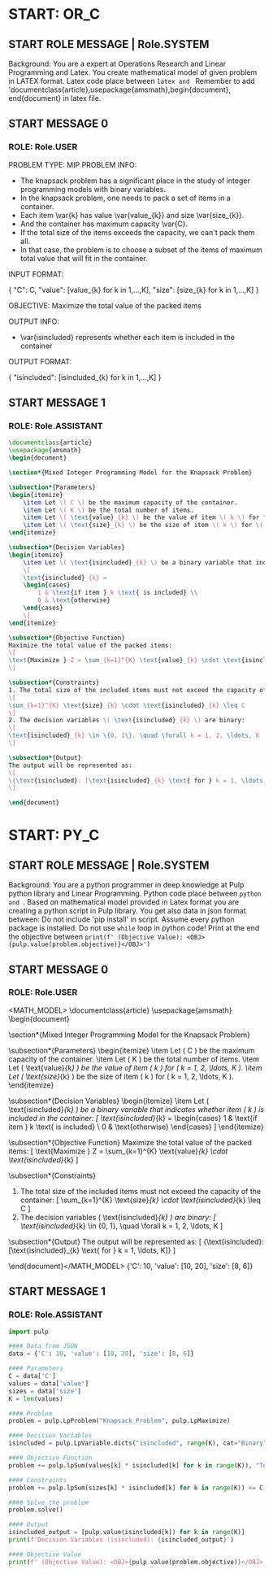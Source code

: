 # START: OR_C 
## START ROLE MESSAGE | Role.SYSTEM 
Background: You are a expert at Operations Research and Linear Programming and Latex. You create mathematical model of given problem in LATEX format. Latex code place between ```latex and ``` Remember to add 'documentclass{article},usepackage{amsmath},begin{document}, end{document} in latex file. 
## START MESSAGE 0 
### ROLE: Role.USER
<DESCRIPTION>
PROBLEM TYPE: MIP
PROBLEM INFO:

- The knapsack problem has a significant place in the study of integer programming models with binary variables. 
- In the knapsack problem, one needs to pack a set of items in a container.
- Each item \var{k} has value \var{value_{k}} and size \var{size_{k}}.
- And the container has maximum capacity \var{C}. 
- If the total size of the items exceeds the capacity, we can't pack them all. 
- In that case, the problem is to choose a subset of the items of maximum total value that will fit in the container. 

INPUT FORMAT:

{
	"C": C,
	"value": [value_{k} for k in 1,...,K],
	"size": [size_{k} for k in 1,...,K]
}


OBJECTIVE: Maximize the total value of the packed items

OUTPUT INFO:

- \var{isincluded} represents whether each item is included in the container

OUTPUT FORMAT:

{
	"isincluded": [isincluded_{k} for k in 1,...,K]
}
</DESCRIPTION>


## START MESSAGE 1 
### ROLE: Role.ASSISTANT
```latex
\documentclass{article}
\usepackage{amsmath}
\begin{document}

\section*{Mixed Integer Programming Model for the Knapsack Problem}

\subsection*{Parameters}
\begin{itemize}
    \item Let \( C \) be the maximum capacity of the container.
    \item Let \( K \) be the total number of items.
    \item Let \( \text{value}_{k} \) be the value of item \( k \) for \( k = 1, 2, \ldots, K \).
    \item Let \( \text{size}_{k} \) be the size of item \( k \) for \( k = 1, 2, \ldots, K \).
\end{itemize}

\subsection*{Decision Variables}
\begin{itemize}
    \item Let \( \text{isincluded}_{k} \) be a binary variable that indicates whether item \( k \) is included in the container:
    \[
    \text{isincluded}_{k} =
    \begin{cases}
        1 & \text{if item } k \text{ is included} \\
        0 & \text{otherwise}
    \end{cases}
    \]
\end{itemize}

\subsection*{Objective Function}
Maximize the total value of the packed items:
\[
\text{Maximize } Z = \sum_{k=1}^{K} \text{value}_{k} \cdot \text{isincluded}_{k}
\]

\subsection*{Constraints}
1. The total size of the included items must not exceed the capacity of the container:
\[
\sum_{k=1}^{K} \text{size}_{k} \cdot \text{isincluded}_{k} \leq C
\]
2. The decision variables \( \text{isincluded}_{k} \) are binary:
\[
\text{isincluded}_{k} \in \{0, 1\}, \quad \forall k = 1, 2, \ldots, K
\]

\subsection*{Output}
The output will be represented as:
\[
\{\text{isincluded}: [\text{isincluded}_{k} \text{ for } k = 1, \ldots, K]\}
\]

\end{document}
```

# START: PY_C 
## START ROLE MESSAGE | Role.SYSTEM 
Background: You are a python programmer in deep knowledge at Pulp python library and Linear Programming. Python code place between ```python and ```. Based on mathematical model provided in Latex format you are creating a python script in Pulp library. You get also data in json format between: <DATA></DATA> Do not include 'pip install' in script. Assume every python package is installed. Do not use `while` loop in python code! Print at the end the objective between <OBJ></OBJ> `print(f' (Objective Value): <OBJ>{pulp.value(problem.objective)}</OBJ>')` 
## START MESSAGE 0 
### ROLE: Role.USER
<MATH_MODEL>
\documentclass{article}
\usepackage{amsmath}
\begin{document}

\section*{Mixed Integer Programming Model for the Knapsack Problem}

\subsection*{Parameters}
\begin{itemize}
    \item Let \( C \) be the maximum capacity of the container.
    \item Let \( K \) be the total number of items.
    \item Let \( \text{value}_{k} \) be the value of item \( k \) for \( k = 1, 2, \ldots, K \).
    \item Let \( \text{size}_{k} \) be the size of item \( k \) for \( k = 1, 2, \ldots, K \).
\end{itemize}

\subsection*{Decision Variables}
\begin{itemize}
    \item Let \( \text{isincluded}_{k} \) be a binary variable that indicates whether item \( k \) is included in the container:
    \[
    \text{isincluded}_{k} =
    \begin{cases}
        1 & \text{if item } k \text{ is included} \\
        0 & \text{otherwise}
    \end{cases}
    \]
\end{itemize}

\subsection*{Objective Function}
Maximize the total value of the packed items:
\[
\text{Maximize } Z = \sum_{k=1}^{K} \text{value}_{k} \cdot \text{isincluded}_{k}
\]

\subsection*{Constraints}
1. The total size of the included items must not exceed the capacity of the container:
\[
\sum_{k=1}^{K} \text{size}_{k} \cdot \text{isincluded}_{k} \leq C
\]
2. The decision variables \( \text{isincluded}_{k} \) are binary:
\[
\text{isincluded}_{k} \in \{0, 1\}, \quad \forall k = 1, 2, \ldots, K
\]

\subsection*{Output}
The output will be represented as:
\[
\{\text{isincluded}: [\text{isincluded}_{k} \text{ for } k = 1, \ldots, K]\}
\]

\end{document}</MATH_MODEL>
<DATA>
{'C': 10, 'value': [10, 20], 'size': [8, 6]}</DATA>


## START MESSAGE 1 
### ROLE: Role.ASSISTANT
```python
import pulp

#### Data from JSON
data = {'C': 10, 'value': [10, 20], 'size': [8, 6]}

#### Parameters
C = data['C']
values = data['value']
sizes = data['size']
K = len(values)

#### Problem
problem = pulp.LpProblem("Knapsack_Problem", pulp.LpMaximize)

#### Decision Variables
isincluded = pulp.LpVariable.dicts("isincluded", range(K), cat="Binary")

#### Objective Function
problem += pulp.lpSum(values[k] * isincluded[k] for k in range(K)), "Total_Value"

#### Constraints
problem += pulp.lpSum(sizes[k] * isincluded[k] for k in range(K)) <= C, "Capacity_Constraint"

#### Solve the problem
problem.solve()

#### Output
isincluded_output = [pulp.value(isincluded[k]) for k in range(K)]
print(f'Decision Variables (isincluded): {isincluded_output}')

#### Objective Value
print(f' (Objective Value): <OBJ>{pulp.value(problem.objective)}</OBJ>')
```

